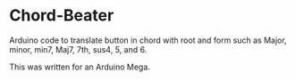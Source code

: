 # Chord-Beater
Arduino code to translate button in chord with root and form such as Major, minor, min7, Maj7, 7th, sus4, 5, and 6.


This was written for an Arduino Mega.
